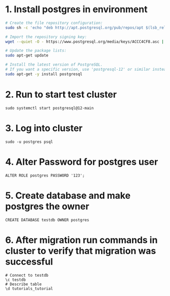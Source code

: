 # 1. Install postgres in environment

``` bash
# Create the file repository configuration:
sudo sh -c 'echo "deb http://apt.postgresql.org/pub/repos/apt $(lsb_release -cs)-pgdg main" > /etc/apt/sources.list.d/pgdg.list'

# Import the repository signing key:
wget --quiet -O - https://www.postgresql.org/media/keys/ACCC4CF8.asc | sudo apt-key add -

# Update the package lists:
sudo apt-get update

# Install the latest version of PostgreSQL.
# If you want a specific version, use 'postgresql-12' or similar instead of 'postgresql':
sudo apt-get -y install postgresql
```


# 2. Run to start test cluster
```
sudo systemctl start postgresql@12-main  
```

# 3. Log into cluster
```
sudo -u postgres psql
```

# 4. Alter Password for postgres user
```
ALTER ROLE postgres PASSWORD '123';
```

# 5. Create database and make postgres the owner
```
CREATE DATABASE testdb OWNER postgres
```

# 6. After migration run commands in cluster to verify that migration was successful
```
# Connect to testdb
\c testdb
# Describe table
\d tutorials_tutorial
```
